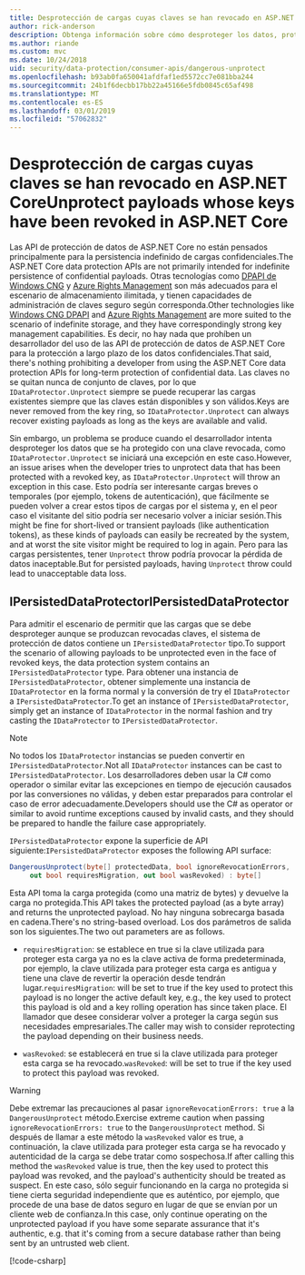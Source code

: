```yaml
---
title: Desprotección de cargas cuyas claves se han revocado en ASP.NET Core
author: rick-anderson
description: Obtenga información sobre cómo desproteger los datos, protegidos con las claves que desde entonces han sido revocadas, en una aplicación ASP.NET Core.
ms.author: riande
ms.custom: mvc
ms.date: 10/24/2018
uid: security/data-protection/consumer-apis/dangerous-unprotect
ms.openlocfilehash: b93ab0fa650041afdfaf1ed5572cc7e081bba244
ms.sourcegitcommit: 24b1f6decbb17bb22a45166e5fdb0845c65af498
ms.translationtype: MT
ms.contentlocale: es-ES
ms.lasthandoff: 03/01/2019
ms.locfileid: "57062832"
---
```

# <a name="unprotect-payloads-whose-keys-have-been-revoked-in-aspnet-core"></a><span data-ttu-id="205f4-103">Desprotección de cargas cuyas claves se han revocado en ASP.NET Core</span><span class="sxs-lookup"><span data-stu-id="205f4-103">Unprotect payloads whose keys have been revoked in ASP.NET Core</span></span>


<a name="data-protection-consumer-apis-dangerous-unprotect"></a>

<span data-ttu-id="205f4-104">Las API de protección de datos de ASP.NET Core no están pensados principalmente para la persistencia indefinido de cargas confidenciales.</span><span class="sxs-lookup"><span data-stu-id="205f4-104">The ASP.NET Core data protection APIs are not primarily intended for indefinite persistence of confidential payloads.</span></span> <span data-ttu-id="205f4-105">Otras tecnologías como [DPAPI de Windows CNG](https://msdn.microsoft.com/library/windows/desktop/hh706794%28v=vs.85%29.aspx) y [Azure Rights Management](/rights-management/) son más adecuados para el escenario de almacenamiento ilimitada, y tienen capacidades de administración de claves seguro según corresponda.</span><span class="sxs-lookup"><span data-stu-id="205f4-105">Other technologies like [Windows CNG DPAPI](https://msdn.microsoft.com/library/windows/desktop/hh706794%28v=vs.85%29.aspx) and [Azure Rights Management](/rights-management/) are more suited to the scenario of indefinite storage, and they have correspondingly strong key management capabilities.</span></span> <span data-ttu-id="205f4-106">Es decir, no hay nada que prohíben un desarrollador del uso de las API de protección de datos de ASP.NET Core para la protección a largo plazo de los datos confidenciales.</span><span class="sxs-lookup"><span data-stu-id="205f4-106">That said, there's nothing prohibiting a developer from using the ASP.NET Core data protection APIs for long-term protection of confidential data.</span></span> <span data-ttu-id="205f4-107">Las claves no se quitan nunca de conjunto de claves, por lo que `IDataProtector.Unprotect` siempre se puede recuperar las cargas existentes siempre que las claves están disponibles y son válidos.</span><span class="sxs-lookup"><span data-stu-id="205f4-107">Keys are never removed from the key ring, so `IDataProtector.Unprotect` can always recover existing payloads as long as the keys are available and valid.</span></span>

<span data-ttu-id="205f4-108">Sin embargo, un problema se produce cuando el desarrollador intenta desproteger los datos que se ha protegido con una clave revocada, como `IDataProtector.Unprotect` se iniciará una excepción en este caso.</span><span class="sxs-lookup"><span data-stu-id="205f4-108">However, an issue arises when the developer tries to unprotect data that has been protected with a revoked key, as `IDataProtector.Unprotect` will throw an exception in this case.</span></span> <span data-ttu-id="205f4-109">Esto podría ser interesante cargas breves o temporales (por ejemplo, tokens de autenticación), que fácilmente se pueden volver a crear estos tipos de cargas por el sistema y, en el peor caso el visitante del sitio podría ser necesario volver a iniciar sesión.</span><span class="sxs-lookup"><span data-stu-id="205f4-109">This might be fine for short-lived or transient payloads (like authentication tokens), as these kinds of payloads can easily be recreated by the system, and at worst the site visitor might be required to log in again.</span></span> <span data-ttu-id="205f4-110">Pero para las cargas persistentes, tener `Unprotect` throw podría provocar la pérdida de datos inaceptable.</span><span class="sxs-lookup"><span data-stu-id="205f4-110">But for persisted payloads, having `Unprotect` throw could lead to unacceptable data loss.</span></span>

## <a name="ipersisteddataprotector"></a><span data-ttu-id="205f4-111">IPersistedDataProtector</span><span class="sxs-lookup"><span data-stu-id="205f4-111">IPersistedDataProtector</span></span>

<span data-ttu-id="205f4-112">Para admitir el escenario de permitir que las cargas que se debe desproteger aunque se produzcan revocadas claves, el sistema de protección de datos contiene un `IPersistedDataProtector` tipo.</span><span class="sxs-lookup"><span data-stu-id="205f4-112">To support the scenario of allowing payloads to be unprotected even in the face of revoked keys, the data protection system contains an `IPersistedDataProtector` type.</span></span> <span data-ttu-id="205f4-113">Para obtener una instancia de `IPersistedDataProtector`, obtener simplemente una instancia de `IDataProtector` en la forma normal y la conversión de try el `IDataProtector` a `IPersistedDataProtector`.</span><span class="sxs-lookup"><span data-stu-id="205f4-113">To get an instance of `IPersistedDataProtector`, simply get an instance of `IDataProtector` in the normal fashion and try casting the `IDataProtector` to `IPersistedDataProtector`.</span></span>

> [!NOTE]
> <span data-ttu-id="205f4-114">No todos los `IDataProtector` instancias se pueden convertir en `IPersistedDataProtector`.</span><span class="sxs-lookup"><span data-stu-id="205f4-114">Not all `IDataProtector` instances can be cast to `IPersistedDataProtector`.</span></span> <span data-ttu-id="205f4-115">Los desarrolladores deben usar la C# como operador o similar evitar las excepciones en tiempo de ejecución causados por las conversiones no válidas, y deben estar preparados para controlar el caso de error adecuadamente.</span><span class="sxs-lookup"><span data-stu-id="205f4-115">Developers should use the C# as operator or similar to avoid runtime exceptions caused by invalid casts, and they should be prepared to handle the failure case appropriately.</span></span>

<span data-ttu-id="205f4-116">`IPersistedDataProtector` expone la superficie de API siguiente:</span><span class="sxs-lookup"><span data-stu-id="205f4-116">`IPersistedDataProtector` exposes the following API surface:</span></span>

```csharp
DangerousUnprotect(byte[] protectedData, bool ignoreRevocationErrors,
     out bool requiresMigration, out bool wasRevoked) : byte[]
```

<span data-ttu-id="205f4-117">Esta API toma la carga protegida (como una matriz de bytes) y devuelve la carga no protegida.</span><span class="sxs-lookup"><span data-stu-id="205f4-117">This API takes the protected payload (as a byte array) and returns the unprotected payload.</span></span> <span data-ttu-id="205f4-118">No hay ninguna sobrecarga basada en cadena.</span><span class="sxs-lookup"><span data-stu-id="205f4-118">There's no string-based overload.</span></span> <span data-ttu-id="205f4-119">Los dos parámetros de salida son los siguientes.</span><span class="sxs-lookup"><span data-stu-id="205f4-119">The two out parameters are as follows.</span></span>

* <span data-ttu-id="205f4-120">`requiresMigration`: se establece en true si la clave utilizada para proteger esta carga ya no es la clave activa de forma predeterminada, por ejemplo, la clave utilizada para proteger esta carga es antigua y tiene una clave de revertir la operación desde tendrán lugar.</span><span class="sxs-lookup"><span data-stu-id="205f4-120">`requiresMigration`: will be set to true if the key used to protect this payload is no longer the active default key, e.g., the key used to protect this payload is old and a key rolling operation has since taken place.</span></span> <span data-ttu-id="205f4-121">El llamador que desee considerar volver a proteger la carga según sus necesidades empresariales.</span><span class="sxs-lookup"><span data-stu-id="205f4-121">The caller may wish to consider reprotecting the payload depending on their business needs.</span></span>

* <span data-ttu-id="205f4-122">`wasRevoked`: se establecerá en true si la clave utilizada para proteger esta carga se ha revocado.</span><span class="sxs-lookup"><span data-stu-id="205f4-122">`wasRevoked`: will be set to true if the key used to protect this payload was revoked.</span></span>

>[!WARNING]
> <span data-ttu-id="205f4-123">Debe extremar las precauciones al pasar `ignoreRevocationErrors: true` a la `DangerousUnprotect` método.</span><span class="sxs-lookup"><span data-stu-id="205f4-123">Exercise extreme caution when passing `ignoreRevocationErrors: true` to the `DangerousUnprotect` method.</span></span> <span data-ttu-id="205f4-124">Si después de llamar a este método la `wasRevoked` valor es true, a continuación, la clave utilizada para proteger esta carga se ha revocado y autenticidad de la carga se debe tratar como sospechosa.</span><span class="sxs-lookup"><span data-stu-id="205f4-124">If after calling this method the `wasRevoked` value is true, then the key used to protect this payload was revoked, and the payload's authenticity should be treated as suspect.</span></span> <span data-ttu-id="205f4-125">En este caso, sólo seguir funcionando en la carga no protegida si tiene cierta seguridad independiente que es auténtico, por ejemplo, que procede de una base de datos seguro en lugar de que se envían por un cliente web de confianza.</span><span class="sxs-lookup"><span data-stu-id="205f4-125">In this case, only continue operating on the unprotected payload if you have some separate assurance that it's authentic, e.g. that it's coming from a secure database rather than being sent by an untrusted web client.</span></span>

[!code-csharp[](dangerous-unprotect/samples/dangerous-unprotect.cs)]
